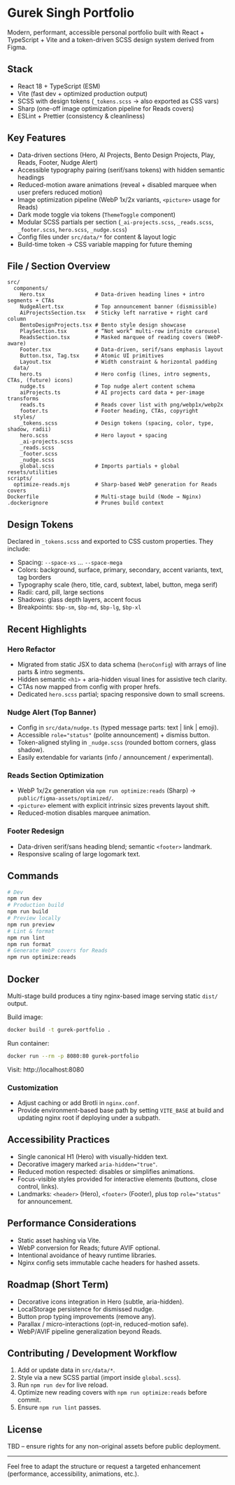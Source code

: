 # Gurek Singh Portfolio

Modern, performant, accessible personal portfolio built with React + TypeScript + Vite and a token-driven SCSS design system derived from Figma.

## Stack
- React 18 + TypeScript (ESM)
- Vite (fast dev + optimized production output)
- SCSS with design tokens (`_tokens.scss` → also exported as CSS vars)
- Sharp (one-off image optimization pipeline for Reads covers)
- ESLint + Prettier (consistency & cleanliness)

## Key Features
- Data-driven sections (Hero, AI Projects, Bento Design Projects, Play, Reads, Footer, Nudge Alert)
- Accessible typography pairing (serif/sans tokens) with hidden semantic headings
- Reduced-motion aware animations (reveal + disabled marquee when user prefers reduced motion)
- Image optimization pipeline (WebP 1x/2x variants, `<picture>` usage for Reads)
- Dark mode toggle via tokens (`ThemeToggle` component)
- Modular SCSS partials per section (`_ai-projects.scss`, `_reads.scss`, `_footer.scss`, `hero.scss`, `_nudge.scss`)
- Config files under `src/data/*` for content & layout logic
- Build-time token → CSS variable mapping for future theming

## File / Section Overview
```
src/
  components/
    Hero.tsx                # Data-driven heading lines + intro segments + CTAs
    NudgeAlert.tsx          # Top announcement banner (dismissible)
    AiProjectsSection.tsx   # Sticky left narrative + right card column
    BentoDesignProjects.tsx # Bento style design showcase
    PlaySection.tsx         # “Not work” multi-row infinite carousel
    ReadsSection.tsx        # Masked marquee of reading covers (WebP-aware)
    Footer.tsx              # Data-driven, serif/sans emphasis layout
    Button.tsx, Tag.tsx     # Atomic UI primitives
    Layout.tsx              # Width constraint & horizontal padding
  data/
    hero.ts                 # Hero config (lines, intro segments, CTAs, (future) icons)
    nudge.ts                # Top nudge alert content schema
    aiProjects.ts           # AI projects card data + per-image transforms
    reads.ts                # Reads cover list with png/webp1x/webp2x
    footer.ts               # Footer heading, CTAs, copyright
  styles/
    _tokens.scss            # Design tokens (spacing, color, type, shadow, radii)
    hero.scss               # Hero layout + spacing
    _ai-projects.scss
    _reads.scss
    _footer.scss
    _nudge.scss
    global.scss             # Imports partials + global resets/utilities
scripts/
  optimize-reads.mjs        # Sharp-based WebP generation for Reads covers
Dockerfile                  # Multi-stage build (Node → Nginx)
.dockerignore               # Prunes build context
```

## Design Tokens
Declared in `_tokens.scss` and exported to CSS custom properties. They include:
- Spacing: `--space-xs` … `--space-mega`
- Colors: background, surface, primary, secondary, accent variants, text, tag borders
- Typography scale (hero, title, card, subtext, label, button, mega serif)
- Radii: card, pill, large sections
- Shadows: glass depth layers, accent focus
- Breakpoints: `$bp-sm`, `$bp-md`, `$bp-lg`, `$bp-xl`

## Recent Highlights
### Hero Refactor
- Migrated from static JSX to data schema (`heroConfig`) with arrays of line parts & intro segments.
- Hidden semantic `<h1>` + aria-hidden visual lines for assistive tech clarity.
- CTAs now mapped from config with proper hrefs.
- Dedicated `hero.scss` partial; spacing responsive down to small screens.

### Nudge Alert (Top Banner)
- Config in `src/data/nudge.ts` (typed message parts: text | link | emoji).
- Accessible `role="status"` (polite announcement) + dismiss button.
- Token-aligned styling in `_nudge.scss` (rounded bottom corners, glass shadow).
- Easily extendable for variants (info / announcement / experimental).

### Reads Section Optimization
- WebP 1x/2x generation via `npm run optimize:reads` (Sharp) → `public/figma-assets/optimized/`.
- `<picture>` element with explicit intrinsic sizes prevents layout shift.
- Reduced-motion disables marquee animation.

### Footer Redesign
- Data-driven serif/sans heading blend; semantic `<footer>` landmark.
- Responsive scaling of large logomark text.

## Commands
```bash
# Dev
npm run dev
# Production build
npm run build
# Preview locally
npm run preview
# Lint & format
npm run lint
npm run format
# Generate WebP covers for Reads
npm run optimize:reads
```

## Docker
Multi-stage build produces a tiny nginx-based image serving static `dist/` output.

Build image:
```bash
docker build -t gurek-portfolio .
```
Run container:
```bash
docker run --rm -p 8080:80 gurek-portfolio
```
Visit: http://localhost:8080

### Customization
- Adjust caching or add Brotli in `nginx.conf`.
- Provide environment-based base path by setting `VITE_BASE` at build and updating nginx root if deploying under a subpath.

## Accessibility Practices
- Single canonical H1 (Hero) with visually-hidden text.
- Decorative imagery marked `aria-hidden="true"`.
- Reduced motion respected: disables or simplifies animations.
- Focus-visible styles provided for interactive elements (buttons, close control, links).
- Landmarks: `<header>` (Hero), `<footer>` (Footer), plus top `role="status"` for announcement.

## Performance Considerations
- Static asset hashing via Vite.
- WebP conversion for Reads; future AVIF optional.
- Intentional avoidance of heavy runtime libraries.
- Nginx config sets immutable cache headers for hashed assets.

## Roadmap (Short Term)
- Decorative icons integration in Hero (subtle, aria-hidden).
- LocalStorage persistence for dismissed nudge.
- Button prop typing improvements (remove any).
- Parallax / micro-interactions (opt-in, reduced-motion safe).
- WebP/AVIF pipeline generalization beyond Reads.

## Contributing / Development Workflow
1. Add or update data in `src/data/*`.
2. Style via a new SCSS partial (import inside `global.scss`).
3. Run `npm run dev` for live reload.
4. Optimize new reading covers with `npm run optimize:reads` before commit.
5. Ensure `npm run lint` passes.

## License
TBD – ensure rights for any non-original assets before public deployment.

---
Feel free to adapt the structure or request a targeted enhancement (performance, accessibility, animations, etc.).
